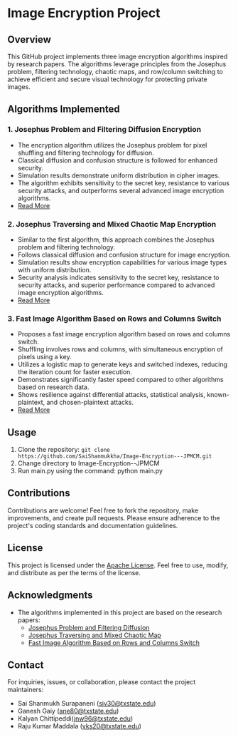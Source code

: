 # Image Encryption Project

## Overview
This GitHub project implements three image encryption algorithms inspired by research papers. The algorithms leverage principles from the Josephus problem, filtering technology, chaotic maps, and row/column switching to achieve efficient and secure visual technology for protecting private images.

## Algorithms Implemented

### 1. Josephus Problem and Filtering Diffusion Encryption
- The encryption algorithm utilizes the Josephus problem for pixel shuffling and filtering technology for diffusion.
- Classical diffusion and confusion structure is followed for enhanced security.
- Simulation results demonstrate uniform distribution in cipher images.
- The algorithm exhibits sensitivity to the secret key, resistance to various security attacks, and outperforms several advanced image encryption algorithms.
- [Read More](https://link.springer.com/article/10.1007/s11071-014-1729-y)

### 2. Josephus Traversing and Mixed Chaotic Map Encryption
- Similar to the first algorithm, this approach combines the Josephus problem and filtering technology.
- Follows classical diffusion and confusion structure for image encryption.
- Simulation results show encryption capabilities for various image types with uniform distribution.
- Security analysis indicates sensitivity to the secret key, resistance to security attacks, and superior performance compared to advanced image encryption algorithms.
- [Read More](https://ieeexplore.ieee.org/stamp/stamp.jsp?tp=&arnumber=8598711)

### 3. Fast Image Algorithm Based on Rows and Columns Switch
- Proposes a fast image encryption algorithm based on rows and columns switch.
- Shuffling involves rows and columns, with simultaneous encryption of pixels using a key.
- Utilizes a logistic map to generate keys and switched indexes, reducing the iteration count for faster execution.
- Demonstrates significantly faster speed compared to other algorithms based on research data.
- Shows resilience against differential attacks, statistical analysis, known-plaintext, and chosen-plaintext attacks.
- [Read More](https://ieeexplore.ieee.org/stamp/stamp.jsp?tp=&arnumber=8301018)

## Usage
1. Clone the repository: `git clone https://github.com/SaiShanmukkha/Image-Encryption---JPMCM.git`
2. Change directory to Image-Encryption--JPMCM
3. Run main.py using the command: python main.py


## Contributions
Contributions are welcome! Feel free to fork the repository, make improvements, and create pull requests. Please ensure adherence to the project's coding standards and documentation guidelines.

## License
This project is licensed under the [Apache License](LICENSE.md). Feel free to use, modify, and distribute as per the terms of the license.

## Acknowledgments
- The algorithms implemented in this project are based on the research papers:
  - [Josephus Problem and Filtering Diffusion](https://link.springer.com/article/10.1007/s11071-014-1729-y)
  - [Josephus Traversing and Mixed Chaotic Map](https://ieeexplore.ieee.org/stamp/stamp.jsp?tp=&arnumber=8598711)
  - [Fast Image Algorithm Based on Rows and Columns Switch](https://ieeexplore.ieee.org/stamp/stamp.jsp?tp=&arnumber=8301018)

## Contact
For inquiries, issues, or collaboration, please contact the project maintainers:
- Sai Shanmukh Surapaneni (siv30@txstate.edu)
- Ganesh Gaiy (ane80@txstate.edu)
- Kalyan Chittipeddi(jnw96@txstate.edu)
- Raju Kumar Maddala (vks20@txstate.edu)
